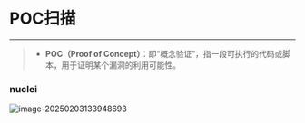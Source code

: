 # POC扫描

---

> - **POC（Proof of Concept）**：即“概念验证”，指一段可执行的代码或脚本，用于证明某个漏洞的利用可能性。

### nuclei

![image-20250203133948693](https://gitee.com/bx33661/image/raw/master/path/image-20250203133948693.png)

